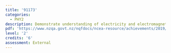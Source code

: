 ```yaml
---
title: '91173'
categories:
  - PHY2
description: Demonstrate understanding of electricity and electromagnetism
pdf: 'https://www.nzqa.govt.nz/nqfdocs/ncea-resource/achievements/2019/as91173.pdf'
level: '2'
credits: '6'
assessment: External
---
```


